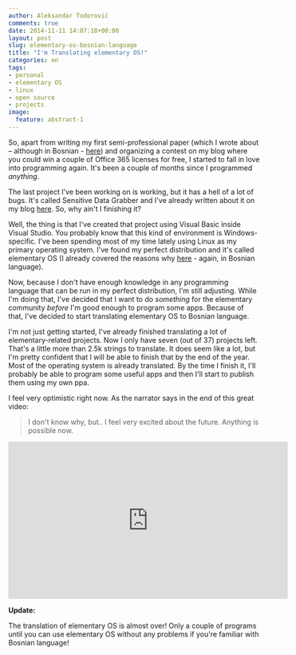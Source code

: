 ```yaml
---
author: Aleksandar Todorović
comments: true
date: 2014-11-11 14:07:18+00:00
layout: post
slug: elementary-os-bosnian-language
title: "I'm Translating elementary OS!"
categories: en
tags:
- personal
- elementary OS
- linux
- open source
- projects
image:
  feature: abstract-1
---
```


So, apart from writing my first semi-professional paper (which I wrote about – although in Bosnian - [here](https://aleksandartodorovic.wordpress.com/2014/10/28/da-li-su-dobri-muzicki-producenti-ujedno-i-dobri-psiholozi-eksperiment/)) and organizing a contest on my blog where you could win a couple of Office 365 licenses for free, I started to fall in love into programming again. It's been a couple of months since I programmed _anything_.

The last project I've been working on is working, but it has a hell of a lot of bugs. It's called Sensitive Data Grabber and I've already written about it on my blog [here](https://aleksandartodorovic.wordpress.com/2014/08/03/sensitive-data-grabber-project/). So, why ain't I finishing it?

Well, the thing is that I've created that project using Visual Basic inside Visual Studio. You probably know that this kind of environment is Windows-specific. I've been spending most of my time lately using Linux as my primary operating system. I've found my perfect distribution and it's called elementary OS (I already covered the reasons why [here](https://aleksandartodorovic.wordpress.com/2014/10/16/elementary-os-savrsena-distribucija-za-mene/) - again, in Bosnian language).

Now, because I don't have enough knowledge in any programming language that can be run in my perfect distribution, I'm still adjusting. While I'm doing that, I've decided that I want to do _something_ for the elementary community _before_ I'm good enough to program some apps. Because of that, I've decided to start translating elementary OS to Bosnian language.

I'm not just getting started, I've already finished translating a lot of elementary-related projects. Now I only have seven (out of 37) projects left. That's a little more than 2.5k strings to translate. It does seem like a lot, but I'm pretty confident that I will be able to finish that by the end of the year. Most of the operating system is already translated. By the time I finish it, I'll probably be able to program some useful apps and then I'll start to publish them using my own ppa.

I feel very optimistic right now. As the narrator says in the end of this great video:

> I don't know why, but.. I feel very excited about the future. Anything is possible now.

<iframe width="560" height="315" src="https://www.youtube.com/embed/mp-IZEFqrG0" frameborder="0" allowfullscreen></iframe>

**Update:**

The translation of elementary OS is almost over! Only a couple of programs until you can use elementary OS without any problems if you're familiar with Bosnian language!
